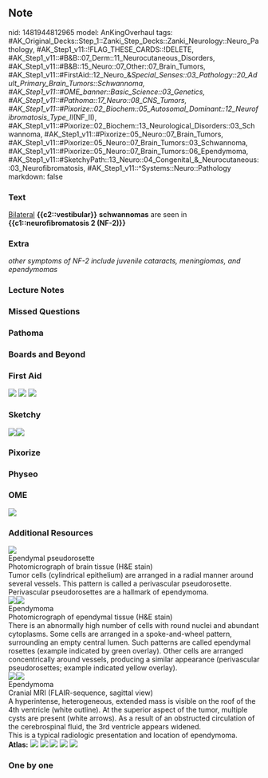 ## Note
nid: 1481944812965
model: AnKingOverhaul
tags: #AK_Original_Decks::Step_1::Zanki_Step_Decks::Zanki_Neurology::Neuro_Pathology, #AK_Step1_v11::!FLAG_THESE_CARDS::!DELETE, #AK_Step1_v11::#B&B::07_Derm::11_Neurocutaneous_Disorders, #AK_Step1_v11::#B&B::15_Neuro::07_Other::07_Brain_Tumors, #AK_Step1_v11::#FirstAid::12_Neuro_&_Special_Senses::03_Pathology::20_Adult_Primary_Brain_Tumors::Schwannoma, #AK_Step1_v11::#OME_banner::Basic_Science::03_Genetics, #AK_Step1_v11::#Pathoma::17_Neuro::08_CNS_Tumors, #AK_Step1_v11::#Pixorize::02_Biochem::05_Autosomal_Dominant::12_Neurofibromatosis_Type_II_(NF_II), #AK_Step1_v11::#Pixorize::02_Biochem::13_Neurological_Disorders::03_Schwannoma, #AK_Step1_v11::#Pixorize::05_Neuro::07_Brain_Tumors, #AK_Step1_v11::#Pixorize::05_Neuro::07_Brain_Tumors::03_Schwannoma, #AK_Step1_v11::#Pixorize::05_Neuro::07_Brain_Tumors::06_Ependymoma, #AK_Step1_v11::#SketchyPath::13_Neuro::04_Congenital_&_Neurocutaneous::03_Neurofibromatosis, #AK_Step1_v11::^Systems::Neuro::Pathology
markdown: false

### Text
<div>
  <u>Bilateral</u> <b>{{c2::vestibular}}</b> <b>schwannomas</b> are
  seen in <b>{{c1::neurofibromatosis 2 (NF-2)}}</b>
</div>

### Extra
<i>other symptoms of NF-2 include juvenile cataracts, meningiomas,
and ependymomas</i>

### Lecture Notes


### Missed Questions


### Pathoma


### Boards and Beyond


### First Aid
<img src="tmpaFQ72v.png"> <img src="tmplflI5l.png"> <img src=
"tmp62HqRa.png">

### Sketchy
<img src="NF2%20vestibular%20schwannomas_1566160514431.jpg" class=
"resizer"><img src="Zoverall%20picture%20(101)_1566160514431.JPG"
class="resizer">

### Pixorize


### Physeo


### OME
<div class="ome-widget">
  <a href="https://onlinemeded.org/spa/genetics?ref=anki"><img src=
  "_OME_AnkiFlashcards_Topic_3.png"></a>
</div>

### Additional Resources
<img src="big_57b6dd03bbcfd.jpg">
<div>
  <div>
    <div>
      Ependymal pseudorosette
    </div>
  </div>
  <div>
    <div>
      <div>
        Photomicrograph of brain tissue (H&E stain)
      </div>
      <div>
        Tumor cells (cylindrical epithelium) are arranged in a
        radial manner around several vessels. This pattern is
        called a perivascular pseudorosette.
      </div>
      <div>
        Perivascular pseudorosettes are a hallmark of ependymoma.
      </div>
    </div>
  </div>
</div>
<div><img src="big_59f0ae6c76833.jpg"><img src=
"59f0ae6c76833.jpg"></div>
<div>
  <div>
    <div>
      Ependymoma
    </div>
  </div>
  <div>
    <div>
      <div>
        Photomicrograph of ependymal tissue (H&E stain)
      </div>
      <div>
        There is an abnormally high number of cells with round
        nuclei and abundant cytoplasms. Some cells are arranged in
        a spoke-and-wheel pattern, surrounding an empty central
        lumen. Such patterns are called ependymal rosettes (example
        indicated by green overlay). Other cells are arranged
        concentrically around vessels, producing a similar
        appearance (perivascular pseudorosettes; example indicated
        yellow overlay).
      </div>
    </div>
  </div>
</div>
<div><img src="big_59f0ac68c9a86.jpg"><img src=
"59f0ac68c9a86.jpg"></div>
<div>
  <div>
    <div>
      Ependymoma
    </div>
  </div>
  <div>
    <div>
      <div>
        Cranial MRI (FLAIR-sequence, sagittal view)
      </div>
      <div>
        A hyperintense, heterogeneous, extended mass is visible on
        the roof of the 4th ventricle (white outline). At the
        superior aspect of the tumor, multiple cysts are present
        (white arrows). As a result of an obstructed circulation of
        the cerebrospinal fluid, the 3rd ventricle appears widened.
      </div>
      <div>
        This is a typical radiologic presentation and location of
        ependymoma.
      </div>
    </div>
  </div>
</div><b>Atlas:</b> <img src="tmpsA27gX.png"> <img src=
"tmpGBtQwB.png"> <img src="tmpBddgSY.png"> <img src=
"tmp5nSl9Q.png"> <img src="tmpKbfRtr.png">

### One by one

